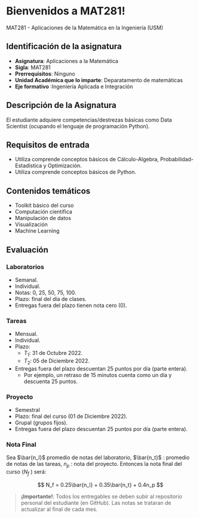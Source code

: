 # Bienvenidos a MAT281!

MAT281 - Aplicaciones de la Matemática en la Ingeniería (USM)

## Identificación de la asignatura

* **Asignatura**: Aplicaciones a la Matemática
* **Sigla**: MAT281
* **Prerrequisitos**: Ninguno
* **Unidad Académica que lo imparte**: Deparatamento de matemáticas
* **Eje formativo** :Ingeniería Aplicada e Integración

## Descripción de la Asignatura

El estudiante adquiere competencias/destrezas básicas como Data Scientist (ocupando el lenguaje de programación Python).

## Requisitos de entrada

* Utiliza comprende conceptos básicos de Cálculo-Algebra, Probabilidad-Estadística y Optimización.
* Utiliza comprende conceptos básicos de Python.

## Contenidos temáticos

* Toolkit básico del curso
* Computación científica
* Manipulación de datos
* Visualización
* Machine Learning


## Evaluación

### Laboratorios 
- Semanal.
- Individual.
- Notas: 0, 25, 50, 75, 100.
- Plazo: final del día de clases.
- Entregas fuera del plazo tienen nota cero (0).  
    

### Tareas 
- Mensual.
- Individual.
- Plazo:
  - $T_1$: 31 de Octubre 2022.
  - $T_2$: 05 de Diciembre 2022.
- Entregas fuera del plazo descuentan 25 puntos por día (parte entera). 
    - Por ejemplo, un retraso de 15 minutos cuenta como un día y descuenta 25 puntos.  
      

### Proyecto 
- Semestral
- Plazo: final del curso (01 de Diciembre 2022).
- Grupal (grupos fijos).
- Entregas fuera del plazo descuentan 25 puntos por día (parte entera).  

### Nota Final 
Sea $\bar{n_l}$ promedio de notas del laboratorio, $\bar{n_t}$ : promedio de notas de las
tareas, $n_p$ : nota del proyecto. Entonces la nota final del curso ($N_f$ ) será:

$$
N_f = 0.25\bar{n_l} + 0.35\bar{n_t} + 0.4n_p
$$

> **¡Importante!**: Todos los entregables se deben subir al repositorio personal del estudiante (en GitHub). Las notas se trataran de actualizar al final de cada mes.


